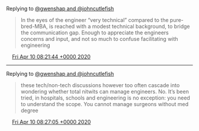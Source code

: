 Replying to [@gwenshap and @johncutlefish](https://twitter.com/gwenshap/status/1248425317716254722)

> In the eyes of the engineer “very technical” compared to the pure\-bred\-MBA, is reached with a modest technical background, to bridge the communication gap\. Enough to appreciate the engineers concerns and input, and not so much to confuse facilitating with engineering

<img src="../../media/tweet.ico" width="12" /> [Fri Apr 10 08:21:44 +0000 2020](https://twitter.com/DromerDenker/status/1248526565660557313)

----

Replying to [@gwenshap and @johncutlefish](https://twitter.com/DromerDenker/status/1248526565660557313)

> these tech/non\-tech discussions however too often cascade into wondering whether total nitwits can manage engineers\. No\. It’s been tried, in hospitals, schools and engineering is no exception: you need to understand the scope\. You cannot manage surgeons without med degree

<img src="../../media/tweet.ico" width="12" /> [Fri Apr 10 08:27:05 +0000 2020](https://twitter.com/DromerDenker/status/1248527911730270209)